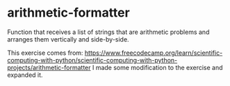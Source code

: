 # arithmetic-formatter

Function that receives a list of strings that are arithmetic problems and arranges them vertically and side-by-side. 

This exercise comes from: https://www.freecodecamp.org/learn/scientific-computing-with-python/scientific-computing-with-python-projects/arithmetic-formatter
I made some modification to the exercise and expanded it.
